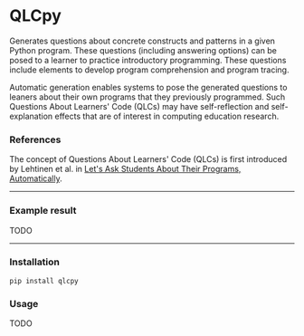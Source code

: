 # QLCpy

Generates questions about concrete constructs and patterns in a given Python
program. These questions (including answering options) can be posed to a
learner to practice introductory programming. These questions include elements
to develop program comprehension and program tracing.

Automatic generation enables systems to pose the generated questions to leaners
about their own programs that they previously programmed. Such Questions About
Learners' Code (QLCs) may have self-reflection and self-explanation effects
that are of interest in computing education research.

### References

The concept of Questions About Learners' Code (QLCs) is first introduced by Lehtinen et al. in
[Let's Ask Students About Their Programs, Automatically](https://doi.org/10.1109/ICPC52881.2021.00054).

---

### Example result

TODO

---

### Installation

    pip install qlcpy

### Usage

TODO

